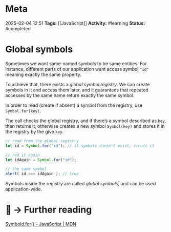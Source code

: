 # Meta
2025-02-04 12:51
**Tags:** [[JavaScript]]
**Activity:** #learning 
**Status:** #completed 

# Global symbols

Sometimes we want same-named symbols to be same entities. For instance, different parts of our application want access symbol `"id"` meaning exactly the same property.

To achieve that, there exists a *global symbol registry*. We can create symbols in it and access them later, and it guarantees that repeated accesses by the same name return exactly the same symbol.

In order to read (create if absent) a symbol from the registry, use `Symbol.for(key)`.

The call checks the global registry, and if there’s a symbol described as `key`, then returns it, otherwise creates a new symbol `Symbol(key)` and stores it in the registry by the give `key`.
```JavaScript title:example.js
// read from the global registry
let id = Symbol.for("id"); // if symbols doesn't exist, create it

// red it again
let idAgain = Symbol.for("id");

// the same symbol
alert( id === idAgain ); // true
```

Symbols inside the registry are called *global symbols*, and can be used application-wide.

# 📑 → Further reading
[Symbold.for() - JavaScript | MDN](https://developer.mozilla.org/en-US/docs/Web/JavaScript/Reference/Global_Objects/Symbol/for)
